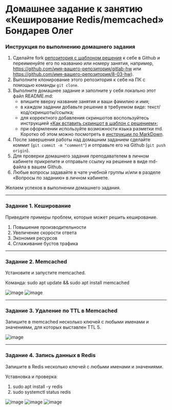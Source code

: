 # Домашнее задание к занятию «Кеширование Redis/memcached» Бондарев Олег

### Инструкция по выполнению домашнего задания

1. Сделайте fork [репозитория c шаблоном решения](https://github.com/netology-code/sys-pattern-homework) к себе в Github и переименуйте его по названию или номеру занятия, например, https://github.com/имя-вашего-репозитория/gitlab-hw или https://github.com/имя-вашего-репозитория/8-03-hw).
2. Выполните клонирование этого репозитория к себе на ПК с помощью команды `git clone`.
3. Выполните домашнее задание и заполните у себя локально этот файл README.md:
   - впишите вверху название занятия и ваши фамилию и имя;
   - в каждом задании добавьте решение в требуемом виде: текст/код/скриншоты/ссылка;
   - для корректного добавления скриншотов воспользуйтесь инструкцией [«Как вставить скриншот в шаблон с решением»](https://github.com/netology-code/sys-pattern-homework/blob/main/screen-instruction.md);
   - при оформлении используйте возможности языка разметки md. Коротко об этом можно посмотреть в [инструкции по MarkDown](https://github.com/netology-code/sys-pattern-homework/blob/main/md-instruction.md).
4. После завершения работы над домашним заданием сделайте коммит (`git commit -m "comment"`) и отправьте его на Github (`git push origin`).
5. Для проверки домашнего задания преподавателем в личном кабинете прикрепите и отправьте ссылку на решение в виде md-файла в вашем Github.
6. Любые вопросы задавайте в чате учебной группы и/или в разделе «Вопросы по заданию» в личном кабинете.

Желаем успехов в выполнении домашнего задания.

---

### Задание 1. Кеширование 

Приведите примеры проблем, которые может решить кеширование. 

1. Повышение производительности
2. Увеличение скорости ответа
3. Экономия ресурсов
4. Сглаживание бустов трафика

---

### Задание 2. Memcached

Установите и запустите memcached.

Команда: sudo apt update && sudo apt install memcached

![image](https://github.com/user-attachments/assets/eb3a2593-d8d3-477e-aca4-922b7988c0fa)
![image](https://github.com/user-attachments/assets/13a37599-9c93-48de-84d6-2d7fffac52a8)

---

### Задание 3. Удаление по TTL в Memcached

Запишите в memcached несколько ключей с любыми именами и значениями, для которых выставлен TTL 5. 

![image](https://github.com/user-attachments/assets/e01cf9d6-63f6-4f6d-b501-bc9b1b6202a3)


---

### Задание 4. Запись данных в Redis

Запишите в Redis несколько ключей с любыми именами и значениями. 

Уставновка и проверка:
1. sudo apt install -y redis
2. sudo systemctl status redis

![image](https://github.com/user-attachments/assets/f0975996-9e7c-410e-980e-271744db7605)
![image](https://github.com/user-attachments/assets/0f7687b4-8b5c-4b68-8e6e-fe9a4642b1b0)
![image](https://github.com/user-attachments/assets/61b78a3a-be69-4f28-b7de-c01588ff88bc)


